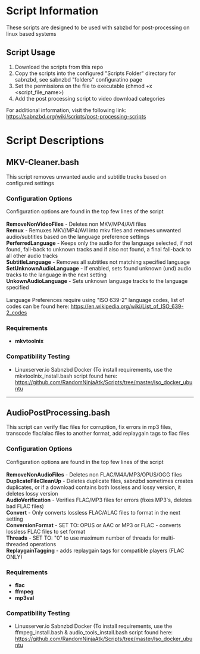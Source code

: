 # Script Information
These scripts are designed to be used with sabzbd for post-processing on linux based systems

## Script Usage

1. Download the scripts from this repo
1. Copy the scripts into the configured "Scripts Folder" directory for sabnzbd, see sabnzbd "folders" configuratino page
1. Set the permissions on the file to executable (chmod +x <script_file_name>)
1. Add the post processing script to video download categories

For additional information, visit the following link:
https://sabnzbd.org/wiki/scripts/post-processing-scripts

# Script Descriptions

## MKV-Cleaner.bash
This script removes unwanted audio and subtitle tracks based on configured settings

### Configuration Options
Configuration options are found in the top few lines of the script<br /><br />
**RemoveNonVideoFiles** - Deletes non MKV/MP4/AVI files <br />
**Remux** - Remuxes MKV/MP4/AVI into mkv files and removes unwanted audio/subtitles based on the language preference settings <br />
**PerferredLanguage** - Keeps only the audio for the language selected, if not found, fall-back to unknown tracks and if also not found, a final fall-back to all other audio tracks  <br />
**SubtitleLanguage** - Removes all subtitles not matching specified language <br />
**SetUnknownAudioLanguage** - If enabled, sets found unknown (und) audio tracks to the language in the next setting <br />
**UnkownAudioLanguage** - Sets unknown language tracks to the language specified <br /><br />
Language Preferences require using "ISO 639-2" language codes, list of codes can be found here: https://en.wikipedia.org/wiki/List_of_ISO_639-2_codes

### Requirements
* **mkvtoolnix**

### Compatibility Testing
* Linuxserver.io Sabnzbd Docker (To install requirements, use the mkvtoolnix_install.bash script found here: https://github.com/RandomNinjaAtk/Scripts/tree/master/lso_docker_ubuntu<br />

<hr />

## AudioPostProcessing.bash
This script can verify flac files for corruption, fix errors in mp3 files, transcode flac/alac files to another format, add replaygain tags to flac files

### Configuration Options
Configuration options are found in the top few lines of the script<br /><br />
**RemoveNonAudioFiles** - Deletes non FLAC/M4A/MP3/OPUS/OGG files<br />
**DuplicateFileCleanUp** - Deletes duplicate files, sabnzbd sometimes creates duplicates, or if a download contains both lossless and lossy version, it deletes lossy version <br />
**AudioVerification** -  Verifies FLAC/MP3 files for errors (fixes MP3's, deletes bad FLAC files)<br />
**Convert** - Only converts lossless FLAC/ALAC files to format in the next setting <br />
**ConversionFormat** - SET TO: OPUS or AAC or MP3 or FLAC - converts lossless FLAC files to set format<br />
**Threads** - SET TO: "0" to use maximum number of threads for multi-threaded operations<br />
**ReplaygainTagging** - adds replaygain tags for compatible players (FLAC ONLY)<br />

### Requirements
* **flac**
* **ffmpeg**
* **mp3val**

### Compatibility Testing
* Linuxserver.io Sabnzbd Docker (To install requirements, use the ffmpeg_install.bash & audio_tools_install.bash script found here: https://github.com/RandomNinjaAtk/Scripts/tree/master/lso_docker_ubuntu<br />
